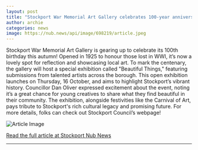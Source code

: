 ```yaml
---
layout: post
title: "Stockport War Memorial Art Gallery celebrates 100-year anniversary"
author: archie
categories: news
image: https://nub.news/api/image/698219/article.jpeg
---
```

Stockport War Memorial Art Gallery is gearing up to celebrate its 100th birthday this autumn! Opened in 1925 to honour those lost in WWI, it’s now a lovely spot for reflection and showcasing local art. To mark the centenary, the gallery will host a special exhibition called "Beautiful Things," featuring submissions from talented artists across the borough. This open exhibition launches on Thursday, 16 October, and aims to highlight Stockport’s vibrant history. Councillor Dan Oliver expressed excitement about the event, noting it’s a great chance for young creatives to share what they find beautiful in their community. The exhibition, alongside festivities like the Carnival of Art, pays tribute to Stockport's rich cultural legacy and promising future. For more details, folks can check out Stockport Council’s webpage!

![Article Image](https://nub.news/api/image/698219/article.jpeg)

[Read the full article at Stockport Nub News](https://stockport.nub.news/news/local-news/stockport-war-memorial-art-gallery-celebrates-100-year-anniversary-274345)

---
